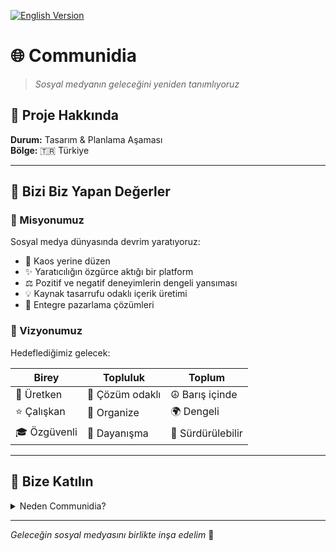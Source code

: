 [![English Version](https://img.shields.io/badge/Language-English-blue)](communidia_en.md)

# 🌐 Communidia

> *Sosyal medyanın geleceğini yeniden tanımlıyoruz*

## 📱 Proje Hakkında

**Durum:** Tasarım & Planlama Aşaması  
**Bölge:** 🇹🇷 Türkiye

---

## 💫 Bizi Biz Yapan Değerler

### 🎯 Misyonumuz 
Sosyal medya dünyasında devrim yaratıyoruz:

- 🌈 Kaos yerine düzen
- ✨ Yaratıcılığın özgürce aktığı bir platform 
- ⚖️ Pozitif ve negatif deneyimlerin dengeli yansıması
- 💡 Kaynak tasarrufu odaklı içerik üretimi
- 🚀 Entegre pazarlama çözümleri

### 🔮 Vizyonumuz
Hedeflediğimiz gelecek:

|  Birey  |  Topluluk  |  Toplum  |
|---------|------------|----------|
| 💪 Üretken | 🤝 Çözüm odaklı | ☮️ Barış içinde |
| ⭐ Çalışkan | 🌟 Organize | 🌍 Dengeli |
| 🎓 Özgüvenli | 💫 Dayanışma | 🌱 Sürdürülebilir |

---

## 🤝 Bize Katılın

<details>
<summary>Neden Communidia?</summary>

* 📊 Dengeli içerik akışı
* 🎨 Yaratıcı özgürlük
* 💎 Kaynak optimizasyonu
* 🌍 Sürdürülebilir sosyal medya
* 🤗 Pozitif topluluk deneyimi
</details>

---

*Geleceğin sosyal medyasını birlikte inşa edelim* 🌟
